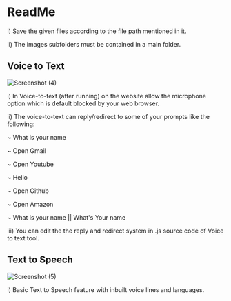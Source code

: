 # ReadMe

i) Save the given files according to the file path mentioned in it. 

ii)  The images subfolders must be contained in a main folder. 





## Voice to Text



![Screenshot (4)](https://github.com/leelasagarFX/Voice_Text/assets/109415830/88f3c365-af9d-44e6-8f72-6ffa07894e23)



i) In Voice-to-text (after running) on the website allow the      microphone option which is default blocked by your web browser. 

ii) The voice-to-text can reply/redirect to some of your prompts   like the following:

 ~ What is your name

 ~ Open Gmail

 ~ Open Youtube

 ~ Hello

 ~ Open Github 

 ~ Open Amazon      

 ~ What is your name || What's Your name    

iii) You can edit the the reply and redirect system in .js source code of Voice to text tool.
## Text to Speech



![Screenshot (5)](https://github.com/leelasagarFX/Voice_Text/assets/109415830/baa4e199-5874-4dc8-af0e-2b9340d1316f)



i) Basic Text to Speech feature with inbuilt voice lines and languages.
